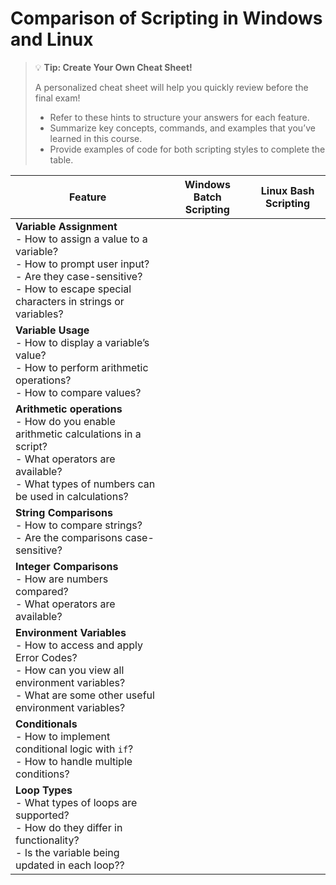 # Comparison of Scripting in Windows and Linux



> 💡 **Tip: Create Your Own Cheat Sheet!**
> 
> A personalized cheat sheet will help you quickly review before the final exam!
> 
> - Refer to these hints to structure your answers for each feature.
> - Summarize key concepts, commands, and examples that you’ve learned in this course.    
> - Provide examples of code for both scripting styles to complete the table.

| **Feature**           | **Windows Batch Scripting** | **Linux Bash Scripting** |
|------------------------|-----------------------------|----------------------------|
| **Variable Assignment** <br> - How to assign a value to a variable? <br> - How to prompt user input?  <br> - Are they case-sensitive?  <br> - How to escape special characters in strings or variables?|                             |                            |
| **Variable Usage** <br> - How to display a variable’s value? <br> - How to perform arithmetic operations? <br> - How to compare values? |                             |                            |
| **Arithmetic operations** <br> - How do you enable arithmetic calculations in a script? <br> - What operators are available?  <br> - What types of numbers can be used in calculations?  |                             |                            |
| **String Comparisons** <br> - How to compare strings? <br> - Are the comparisons case-sensitive? |                             |                            |
| **Integer Comparisons** <br> - How are numbers compared? <br> - What operators are available? |                             |                            |
| **Environment Variables** <br> - How to access and apply Error Codes?  <br> - How can you view all environment variables? <br> - What are some other useful environment variables?|                             |                            |
| **Conditionals** <br> - How to implement conditional logic with `if`? <br> - How to handle multiple conditions? |                             |                            |
| **Loop Types** <br> - What types of loops are supported? <br> - How do they differ in functionality? <br> - Is the variable being updated in each loop?? |                             |                            |

